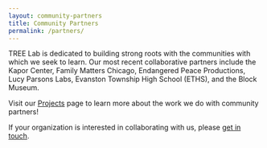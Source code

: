 ```yaml
---
layout: community-partners
title: Community Partners
permalink: /partners/
---
```


TREE Lab is dedicated to building strong roots with the communities with which we seek to learn. Our most recent collaborative partners include the Kapor Center, Family Matters Chicago, Endangered Peace Productions, Lucy Parsons Labs, Evanston Township High School (ETHS), and the Block Museum.

Visit our [Projects](../projects/) page to learn more about the work we do with community partners!

If your organization is interested in collaborating with us, please [get in touch](../contact/).
